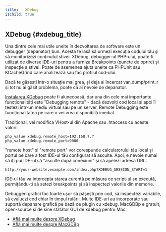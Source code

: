 ```yaml
---
title:   XDebug
isChild: true
---
```


## XDebug {#xdebug_title}

Una dintre cele mai utile unelte în dezvoltarea de software este un debugger (depanator) bun. Acesta te lasă să urmezi execuția
codului tău și să monitorizezi conținutul stivei. XDebug, debugger-ul PHP-ului, poate fi utilizat de diverse IDE-uri
pentru a furniza Breakpoints (puncte de oprire) și inspecție a stivei. Poate de asemenea ajuta unelte ca PHPUnit sau KCacheGrind care
analizează sau fac profilul cod-ului.

Dacă te găsești într-o situație mai grea, și deja ai încercat var_dump/print_r și tot nu ai găsit problema, poate că
ai nevoie de depanator.

[Instalarea XDebug][xdebug-install] poate fi alunecoasă, dar una din cele mai importante funcționalități este "Debugging
remote" - dacă dezvolți cod local și apoi îl testezi într-un mediu virtual sau pe un server, Remote Debugging este funcționalitatea
pe care o vei vrea disponibilă imediat.

Tradițional, vei modifica VHost-ul din Apache sau .htaccess cu aceste valori:

    php_value xdebug.remote_host=192.168.?.?
    php_value xdebug.remote_port=9000

"remote host" și "remote port" vor corespunde calculatorului tău local și portul pe care a fost IDE-ul tău configurat
să asculte. Apoi, e nevoie numai să iți pui IDE-ul să "asculte după conexiuni" și să apelezi adresa URL:

    http://your-website.example.com/index.php?XDEBUG_SESSION_START=1

IDE-ul tău va intercepta starea curentă pe măsura ce script-ul se execută, permițându-ți să setezi breakpoints
și să inspectezi valorile din memorie.

Debuggeri grafici fac foarte ușor să pășești prin cod, să inspectezi variabile, să evaluezi cod chiar în timpul rulării.
Multe IDE-uri au incorporate sau suportă depanare grafică pe bază de plugin cu xdebug. MacGDBp e gratuit, open-source și
de sine stătător GUI de xdebug pentru Mac.


 * [Află mai multe despre XDebug][xdebug-docs]
 * [Află mai multe despre MacGDBp][macgdbp-install]

[xdebug-docs]: http://xdebug.org/docs/
[xdebug-install]: http://xdebug.org/docs/install
[macgdbp-install]: http://www.bluestatic.org/software/macgdbp/